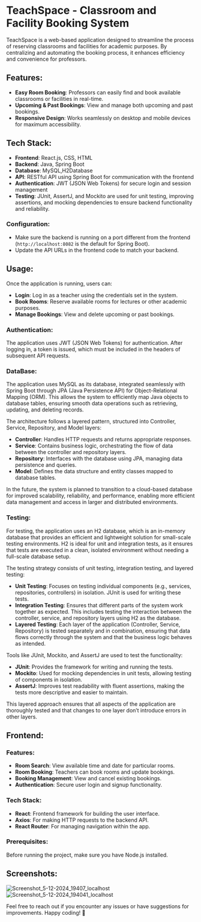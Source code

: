 # TeachSpace - Classroom and Facility Booking System

TeachSpace is a web-based application designed to streamline the process of reserving classrooms and facilities for academic purposes. By centralizing and automating the booking process, it enhances efficiency and convenience for professors.

## Features:

- **Easy Room Booking**: Professors can easily find and book available classrooms or facilities in real-time.
- **Upcoming & Past Bookings**: View and manage both upcoming and past bookings.
- **Responsive Design**: Works seamlessly on desktop and mobile devices for maximum accessibility.

## Tech Stack:

- **Frontend**: React.js, CSS, HTML
- **Backend**: Java, Spring Boot
- **Database**: MySQL,H2Database
- **API**: RESTful API using Spring Boot for communication with the frontend
- **Authentication**: JWT (JSON Web Tokens) for secure login and session management
- **Testing**: JUnit, AssertJ, and Mockito are used for unit testing, improving assertions, and mocking dependencies to ensure backend functionality and reliability.

### Configuration:

- Make sure the backend is running on a port different from the frontend (`http://localhost:8082` is the default for Spring Boot).
- Update the API URLs in the frontend code to match your backend.

## Usage:

Once the application is running, users can:

- **Login**: Log in as a teacher using the credentials set in the system.
- **Book Rooms**: Reserve available rooms for lectures or other academic purposes.
- **Manage Bookings**: View and delete upcoming or past bookings.

### Authentication:

The application uses JWT (JSON Web Tokens) for authentication. After logging in, a token is issued, which must be included in the headers of subsequent API requests.

### DataBase:

The application uses MySQL as its database, integrated seamlessly with Spring Boot through JPA (Java Persistence API) for Object-Relational Mapping (ORM). This allows the system to efficiently map Java objects to database tables, ensuring smooth data operations such as retrieving, updating, and deleting records.

The architecture follows a layered pattern, structured into Controller, Service, Repository, and Model layers:

- **Controller**: Handles HTTP requests and returns appropriate responses.
- **Service**: Contains business logic, orchestrating the flow of data between the controller and repository layers.
- **Repository**: Interfaces with the database using JPA, managing data persistence and queries.
- **Model**: Defines the data structure and entity classes mapped to database tables.

In the future, the system is planned to transition to a cloud-based database for improved scalability, reliability, and performance, enabling more efficient data management and access in larger and distributed environments.

### Testing:

For testing, the application uses an H2 database, which is an in-memory database that provides an efficient and lightweight solution for small-scale testing environments. H2 is ideal for unit and integration tests, as it ensures that tests are executed in a clean, isolated environment without needing a full-scale database setup.

The testing strategy consists of unit testing, integration testing, and layered testing:

- **Unit Testing**: Focuses on testing individual components (e.g., services, repositories, controllers) in isolation. JUnit is used for writing these tests.
- **Integration Testing**: Ensures that different parts of the system work together as expected. This includes testing the interaction between the controller, service, and repository layers using H2 as the database.
- **Layered Testing**: Each layer of the application (Controller, Service, Repository) is tested separately and in combination, ensuring that data flows correctly through the system and that the business logic behaves as intended.
  
Tools like JUnit, Mockito, and AssertJ are used to test the functionality:

- **JUnit**: Provides the framework for writing and running the tests.
- **Mockito**: Used for mocking dependencies in unit tests, allowing testing of components in isolation.
- **AssertJ**: Improves test readability with fluent assertions, making the tests more descriptive and easier to maintain.
  
This layered approach ensures that all aspects of the application are thoroughly tested and that changes to one layer don’t introduce errors in other layers.

## Frontend:

### Features:

- **Room Search**: View available time and date for particular rooms.
- **Room Booking**: Teachers can book rooms and update bookings.
- **Booking Management**: View and cancel existing bookings.
- **Authentication**: Secure user login and signup functionality.

### Tech Stack:

- **React**: Frontend framework for building the user interface.
- **Axios**: For making HTTP requests to the backend API.
- **React Router**: For managing navigation within the app.

### Prerequisites:

Before running the project, make sure you have Node.js installed.

## Screenshots:
![Screenshot_5-12-2024_19407_localhost](https://github.com/user-attachments/assets/a7563aeb-1de1-407e-81b7-ec197c33f4d8)
![Screenshot_5-12-2024_194041_localhost](https://github.com/user-attachments/assets/b95bb32b-92cd-44a4-9de3-948172259776)

Feel free to reach out if you encounter any issues or have suggestions for improvements. Happy coding! 🚀

